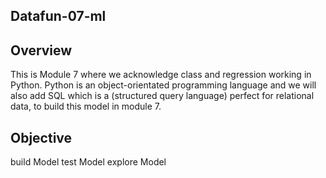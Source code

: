## Datafun-07-ml

##  Overview
This is Module 7 where we acknowledge class and regression working in Python.  Python is an object-orientated programming language and we will also add SQL which is a (structured query language) perfect for relational data, to build this model in module 7. 

## Objective
build   Model
test    Model
explore Model
